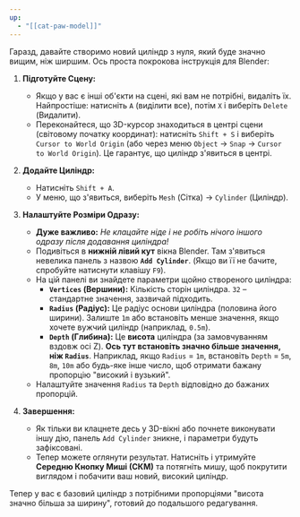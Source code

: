 ```yaml
---
up:
  - "[[cat-paw-model]]"
---
```

Гаразд, давайте створимо новий циліндр з нуля, який буде значно вищим, ніж ширшим. Ось проста покрокова інструкція для Blender:

1. **Підготуйте Сцену:**
    
    - Якщо у вас є інші об'єкти на сцені, які вам не потрібні, видаліть їх. Найпростіше: натисніть `A` (виділити все), потім `X` і виберіть `Delete` (Видалити).
    - Переконайтеся, що 3D-курсор знаходиться в центрі сцени (світовому початку координат): натисніть `Shift + S` і виберіть `Cursor to World Origin` (або через меню `Object` -> `Snap` -> `Cursor to World Origin`). Це гарантує, що циліндр з'явиться в центрі.
2. **Додайте Циліндр:**
    
    - Натисніть `Shift + A`.
    - У меню, що з'явиться, виберіть `Mesh` (Сітка) -> `Cylinder` (Циліндр).
3. **Налаштуйте Розміри Одразу:**
    
    - **Дуже важливо:** _Не клацайте ніде і не робіть нічого іншого одразу після додавання циліндра!_
    - Подивіться в **нижній лівий кут** вікна Blender. Там з'явиться невелика панель з назвою **`Add Cylinder`**. (Якщо ви її не бачите, спробуйте натиснути клавішу `F9`).
    - На цій панелі ви знайдете параметри щойно створеного циліндра:
        - **`Vertices` (Вершини):** Кількість сторін циліндра. `32` – стандартне значення, зазвичай підходить.
        - **`Radius` (Радіус):** Це радіус основи циліндра (половина його ширини). Залиште `1m` або встановіть менше значення, якщо хочете вужчий циліндр (наприклад, `0.5m`).
        - **`Depth` (Глибина):** Це **висота** циліндра (за замовчуванням вздовж осі Z). **Ось тут встановіть значно більше значення, ніж `Radius`**. Наприклад, якщо `Radius` = `1m`, встановіть `Depth` = `5m`, `8m`, `10m` або будь-яке інше число, щоб отримати бажану пропорцію "високий і вузький".
    - Налаштуйте значення `Radius` та `Depth` відповідно до бажаних пропорцій.
4. **Завершення:**
    
    - Як тільки ви клацнете десь у 3D-вікні або почнете виконувати іншу дію, панель `Add Cylinder` зникне, і параметри будуть зафіксовані.
    - Тепер можете оглянути результат. Натисніть і утримуйте **Середню Кнопку Миші (СКМ)** та потягніть мишу, щоб покрутити виглядом і побачити ваш новий, високий циліндр.

Тепер у вас є базовий циліндр з потрібними пропорціями "висота значно більша за ширину", готовий до подальшого редагування.